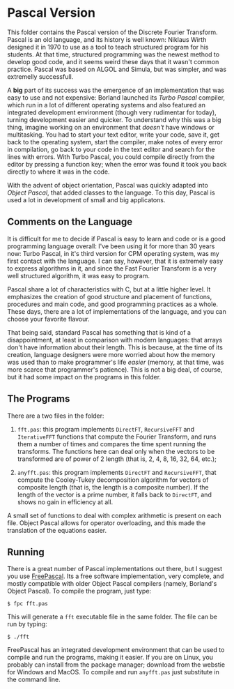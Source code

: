 # Pascal Version

This folder contains the Pascal version of the Discrete Fourier Transform. Pascal is an old language, and its history is well known: Niklaus Wirth designed it in 1970 to use as a tool to teach structured program for his students. At that time, structured programming was the newest method to develop good code, and it seems weird these days that it wasn't common practice. Pascal was based on ALGOL and Simula, but was simpler, and was extremelly successfull.

A **big** part of its success was the emergence of an implementation that was easy to use and not expensive: Borland launched its *Turbo Pascal* compiler, which run in a lot of different operating systems and also featured an integrated development environment (though very rudimentar for today), turning development easier and quicker. To understand why this was a big thing, imagine working on an environment that *doesn't* have windows or multitasking. You had to start your text editor, write your code, save it, get back to the operating system, start the compiler, make notes of every error in compilation, go back to your code in the text editor and search for the lines with errors. With Turbo Pascal, you could compile directly from the editor by pressing a function key; when the error was found it took you back directly to where it was in the code.

With the advent of object orientation, Pascal was quickly adapted into *Object Pascal*, that added classes to the language. To this day, Pascal is used a lot in development of small and big applicatons.


## Comments on the Language

It is difficult for me to decide if Pascal is easy to learn and code or is a good programming language overall: I've been using it for more than 30 years now: Turbo Pascal, in it's third version for CPM operating system, was my first contact with the language. I can say, however, that it is extremely easy to express algorithms in it, and since the Fast Fourier Transform is a very well structured algorithm, it was easy to program.

Pascal share a lot of characteristics with C, but at a little higher level. It emphasizes the creation of good structure and placement of functions, procedures and main code, and good programming practices as a whole. These days, there are a lot of implementations of the language, and you can choose your favorite flavour.

That being said, standard Pascal has something that is kind of a disappointment, at least in comparison with modern languages: that arrays don't have information about their length. This is because, at the time of its creation, language designers were more worried about how the memory was used than to make programmer's life *easier* (memory, at that time, was more scarce that programmer's patience). This is not a big deal, of course, but it had some impact on the programs in this folder.


## The Programs

There are a two files in the folder:

1. `fft.pas`: this program implements `DirectFT`, `RecursiveFFT` and `IterativeFFT` functions that compute the Fourier Transform, and runs them a number of times and compares the time spent running the transforms. The functions here can deal only when the vectors to be transformed are of power of 2 length (that is, 2, 4, 8, 16, 32, 64, etc.);

2. `anyfft.pas`: this program implements `DirectFT` and `RecursiveFFT`, that compute the Cooley-Tukey decomposition algorithm for vectors of composite length (that is, the length is a composite number). If the length of the vector is a prime number, it falls back to `DirectFT`, and shows no gain in efficiency at all.

A small set of functions to deal with complex arithmetic is present on each file. Object Pascal allows for operator overloading, and this made the translation of the equations easier.


## Running

There is a great number of Pascal implementations out there, but I suggest you use [FreePascal](http://freepascal.org/). Its a free software implementation, very complete, and mostly compatible with older Object Pascal compilers (namely, Borland's Object Pascal). To compile the program, just type:

```
$ fpc fft.pas
```

This will generate a `fft` executable file in the same folder. The file can be run by typing:

```
$ ./fft
```

FreePascal has an integrated development environment that can be used to compile and run the programs, making it easier. If you are on Linux, you probably can install from the package manager; download from the webstie for Windows and MacOS. To compile and run `anyfft.pas` just substitute in the command line.
